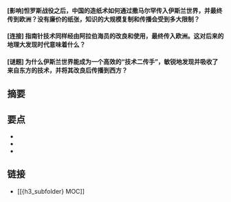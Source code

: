 #### [影响]怛罗斯战役之后，中国的造纸术如何通过撒马尔罕传入伊斯兰世界，并最终传到欧洲？没有廉价的纸张，知识的大规模复制和传播会受到多大限制？


#### [连接] 指南针技术同样经由阿拉伯海员的改良和使用，最终传入欧洲。这对后来的地理大发现时代意味着什么？


#### [谜题] 为什么伊斯兰世界能成为一个高效的“技术二传手”，敏锐地发现并吸收了来自东方的技术，并将其改良后传播到西方？


## 摘要


## 要点

- 
- 
- 

## 链接

- [[{h3_subfolder} MOC]]

